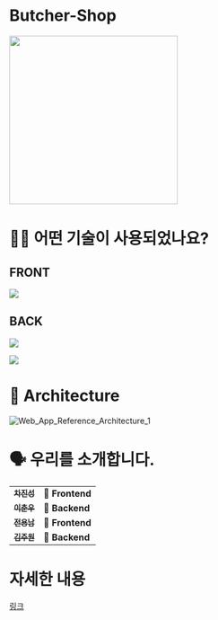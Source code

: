 # Butcher-Shop
<img src=https://openimage.interpark.com/goods_image_big/0/2/3/2/8145940232_l.jpg width=300 height=300 />

# 🕵🏼 어떤 기술이 사용되었나요?

## FRONT
![](https://img.shields.io/badge/FRONT-React-61DAFB?style=for-the-badge&logo=React)


## BACK
![](https://img.shields.io/badge/BACK-Node-3776AB?style=for-the-badge&logo=Node.js)

![](https://img.shields.io/badge/BACK-Express-092E20?style=for-the-badge)

# 🔨 Architecture
![Web_App_Reference_Architecture_1](https://cdn.discordapp.com/attachments/949602747441901639/977138561927237652/6874741.PNG)

# 🗣 우리를 소개합니다.

<table>
  <tbody>
    <tr>
      <td align="center">
        <a href="https://github.com/mokbangkoon">
          <sub>
            <b>차진성</b>
          </sub>
        </a>
        <br>
      </td>
      <td>
        <strong>🚩 Frontend</strong>
      </td>
    </tr>
     <tr>
      <td align="center">
        <a href="https://github.com/chunwoolee-work">
          <sub>
            <b>이춘우</b>
          </sub>
        </a>
        <br>
      </td>
      <td>
        <strong>🏁 Backend</strong>
      </td>
    </tr>
      <td align="center">
        <a href="https://github.com/VRsoda">
          <sub>
            <b>전용남</b>
          </sub>
        </a>
        <br>
      </td>
      <td>
        <strong>🚩 Frontend</strong>
      </td>
    </tr>
    <tr>
      <td align="center">
        <a href="https://github.com/Mizulatte">
          <sub>
            <b>김주원</b>
          </sub>
        </a>
        <br>
      </td>
      <td>
        <strong>🏁 Backend</strong>
      </td>
    </tr>
    <tr>
  </tbody>
</table>


# 자세한 내용
<a href="https://github.com/codestates/Butcher-Shop/wiki">링크</a>

